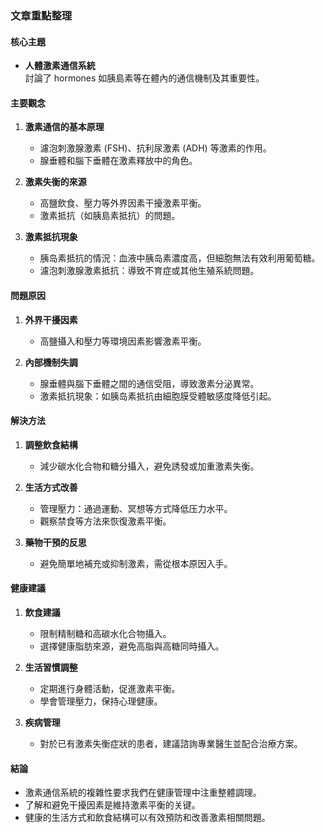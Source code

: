 ### 文章重點整理

#### 核心主題
- **人體激素通信系統**  
  討論了 hormones 如胰島素等在體內的通信機制及其重要性。

#### 主要觀念
1. **激素通信的基本原理**  
   - 濾泡刺激腺激素 (FSH)、抗利尿激素 (ADH) 等激素的作用。
   - 腺垂體和腦下垂體在激素釋放中的角色。

2. **激素失衡的來源**  
   - 高鹽飲食、壓力等外界因素干擾激素平衡。
   - 激素抵抗（如胰島素抵抗）的問題。

3. **激素抵抗現象**  
   - 胰岛素抵抗的情況：血液中胰岛素濃度高，但細胞無法有效利用葡萄糖。
   - 濾泡刺激腺激素抵抗：導致不育症或其他生殖系統問題。

#### 問題原因
1. **外界干擾因素**  
   - 高鹽攝入和壓力等環境因素影響激素平衡。

2. **內部機制失調**  
   - 腺垂體與腦下垂體之間的通信受阻，導致激素分泌異常。
   - 激素抵抗現象：如胰岛素抵抗由細胞膜受體敏感度降低引起。

#### 解決方法
1. **調整飲食結構**  
   - 減少碳水化合物和糖分攝入，避免誘發或加重激素失衡。

2. **生活方式改善** 
   - 管理壓力：通過運動、冥想等方式降低压力水平。
   - 觀察禁食等方法來恢復激素平衡。

3. **藥物干預的反思**  
   - 避免簡單地補充或抑制激素，需從根本原因入手。

#### 健康建議
1. **飲食建議**  
   - 限制精制糖和高碳水化合物攝入。
   - 選擇健康脂肪來源，避免高脂與高糖同時攝入。

2. **生活習慣調整**  
   - 定期進行身體活動，促進激素平衡。
   - 學會管理壓力，保持心理健康。

3. **疾病管理**  
   - 對於已有激素失衡症狀的患者，建議諮詢專業醫生並配合治療方案。

#### 結論
- 激素通信系統的複雜性要求我們在健康管理中注重整體調理。
- 了解和避免干擾因素是維持激素平衡的关键。
- 健康的生活方式和飲食結構可以有效預防和改善激素相關問題。